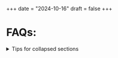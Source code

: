 +++
date = "2024-10-16"
draft = false
+++
<h1 id="faq">FAQs:</h1>
<details>
   

<summary>Tips for collapsed sections</summary>

### You can add a header

You can add text within a collapsed section. 
You can add an image or a code block, too.
   
   !["ffdd"]("images/Spielfeld.png")
   
- Wie du die Bühnen und den Backstage-Bereich auslegst, wird [hier](../tutorials/#buehne) beschrieben
- Zum Seitenanfang kommst du [hier](#leg-die-karten-so-aus)
```ruby
   puts "Hello World"
```

</details>
